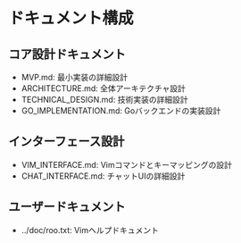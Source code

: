 # ドキュメント構成

## コア設計ドキュメント
- MVP.md: 最小実装の詳細設計
- ARCHITECTURE.md: 全体アーキテクチャ設計
- TECHNICAL_DESIGN.md: 技術実装の詳細設計
- GO_IMPLEMENTATION.md: Goバックエンドの実装設計

## インターフェース設計
- VIM_INTERFACE.md: Vimコマンドとキーマッピングの設計
- CHAT_INTERFACE.md: チャットUIの詳細設計

## ユーザードキュメント
- ../doc/roo.txt: Vimヘルプドキュメント